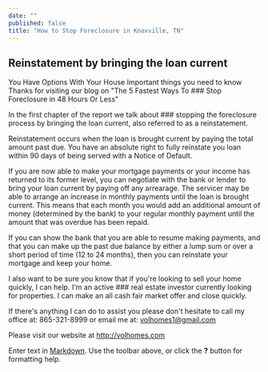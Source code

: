 ```yaml
---
date: ""
published: false
title: "How to Stop Foreclosure in Knoxville, TN"
---
```


## Reinstatement by bringing the loan current
You Have Options With Your House
Important things you need to know
Thanks for visiting our blog on "The 5 Fastest Ways To ### Stop Foreclosure in 48 Hours Or Less"

In the first chapter of the report we talk about ### stopping the foreclosure process by bringing the loan current, also
referred to as a reinstatement.

Reinstatement occurs when the loan is brought current by paying the total amount past due. You have an absolute right to fully reinstate you loan within 90 days of being served with a Notice of Default. 

If you are now able to make your mortgage payments or your income has returned to its former level, you can negotiate with the bank or lender to bring your loan current by paying off any arrearage. The servicer may be able to arrange an increase in monthly payments until the loan is brought current. This means that each month you would add an additional amount of money (determined by the bank) to your regular monthly payment until the amount that was overdue has been repaid.

If you can show the bank that you are able to resume making payments, and that you can make up the past due balance by either a lump sum or over a short period of time (12 to 24 months), then you can reinstate your mortgage and keep your home.

I also want to be sure you know that if you're looking to sell your home quickly, I can help. I'm an active ### real estate investor currently looking for properties. I can make an all cash fair market offer and close quickly.

If there's anything I can do to assist you please don't hesitate to call my office at: 865-321-8999 or email me at: volhomes1@gmail.com

Please visit our website at http://volhomes.com

Enter text in [Markdown](http://daringfireball.net/projects/markdown/). Use the toolbar above, or click the **?** button for formatting help.
